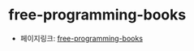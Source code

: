 # free-programming-books
- 페이지링크: [free-programming-books](https://github.com/vhf/free-programming-books)
